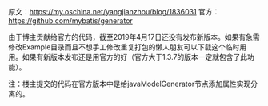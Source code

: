 原文：https://my.oschina.net/yangjianzhou/blog/1836031
官方：https://github.com/mybatis/generator


由于博主贡献给官方的代码，截至2019年4月17日还没有发布新版本。如果有急需修改Example目录而且不想手工修改重复打包的懒人朋友可以下载这个临时用用。如果有新版本发布还是用官方的好（官方大于1.3.7的版本一定就包含了此功能）。


注：楼主提交的代码在官方版本中是给javaModelGenerator节点添加<property name="exampleTargetPackage" value="example"/>属性实现分离的。
